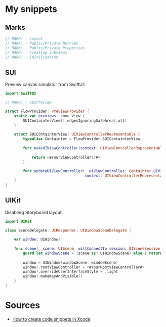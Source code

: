 # My snippets

## Marks
```swift
// MARK: - Layout
// MARK: - Public/Private Methods
// MARK: - Public/Private Properties
// MARK: - Creating Subviews
// MARK: - Initilization
```
## SUI

Preview canvas simulator from SwiftUI:

```swift
import SwiftUI

// MARK: - SUIPreview

struct FlowProvider: PreviewProvider {
    static var previews: some View {
        SUIContainterView().edgesIgnoringSafeArea(.all)
    }
    
    struct SUIContainterView: UIViewControllerRepresentable {
        typealias Containter = FlowProvider.SUIContainterView
        
        func makeUIViewController(context: UIViewControllerRepresentableContext<Containter>) -> <#YourViewController#> {
            
            return <#YourViewController()#>
        }
        
        func updateUIViewController(_ uiViewController: Containter.UIViewControllerType,
                                    context: UIViewControllerRepresentableContext<Containter>) { }
    }
}
```

## UIKit

Disabling Storyboard layout:

```swift
import UIKit

class SceneDelegate: UIResponder, UIWindowSceneDelegate {
    
    var window: UIWindow?
    
    func scene(_ scene: UIScene, willConnectTo session: UISceneSession, options connectionOptions: UIScene.ConnectionOptions) {
        guard let windowScene = (scene as? UIWindowScene) else { return }
        
        window = UIWindow(windowScene: windowScene)
        window?.rootViewController = <#YourRootViewController#>
        window?.overrideUserInterfaceStyle = .light
        window?.makeKeyAndVisible()
    }
}
```

# Sources

- [How to create code snippets in Xcode](https://sarunw.com/posts/how-to-create-code-snippets-in-xcode/)